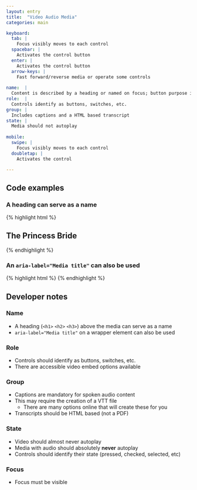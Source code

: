 ```yaml
---
layout: entry
title:  "Video Audio Media"
categories: main

keyboard:
  tab: |
    Focus visibly moves to each control
  spacebar: |
    Activates the control button
  enter: |
    Activates the control button
  arrow-keys: |
    Fast forward/reverse media or operate some controls
    
name:  |
  Content is described by a heading or named on focus; button purpose is clear
role:  |
  Controls identify as buttons, switches, etc.
group: |
  Includes captions and a HTML based transcript
state: |
  Media should not autoplay
          
mobile:
  swipe: |
    Focus visibly moves to each control
  doubletap: |
    Activates the control

---
```



## Code examples

### A heading can serve as a name
{% highlight html %}
<h2>The Princess Bride</h2>
<video-embed>
</video-embed>
{% endhighlight %}

### An `aria-label="Media title"` can also be used
{% highlight html %}
<video-embed aria-label="The Princess Bride"></video-embed>
{% endhighlight %}

## Developer notes

### Name
- A heading (`<h1>` `<h2>` `<h3>`) above the media can serve as a name 
- `aria-label="Media title"` on a wrapper element can also be used

### Role
- Controls should identify as buttons, switches, etc.
- There are accessible video embed options available

### Group
- Captions are mandatory for spoken audio content
- This may require the creation of a VTT file
  - There are many options online that will create these for you
- Transcripts should be HTML based (not a PDF)

### State
- Video should almost never autoplay
- Media with audio should absolutely **never** autoplay
- Controls should identify their state (pressed, checked, selected, etc)

### Focus
- Focus must be visible

